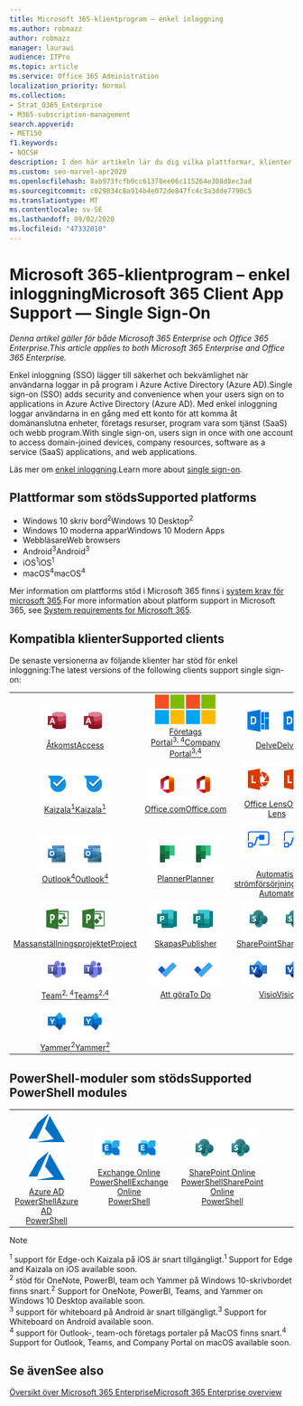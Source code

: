 ```yaml
---
title: Microsoft 365-klientprogram – enkel inloggning
ms.author: robmazz
author: robmazz
manager: laurawi
audience: ITPro
ms.topic: article
ms.service: Office 365 Administration
localization_priority: Normal
ms.collection:
- Strat_O365_Enterprise
- M365-subscription-management
search.appverid:
- MET150
f1.keywords:
- NOCSH
description: I den här artikeln lär du dig vilka plattformar, klienter och PowerShell-moduler som stöder enkel inloggning för Microsoft 365.
ms.custom: seo-marvel-apr2020
ms.openlocfilehash: 8ab973fcfb0cc61378ee06c115264e308d8ec3ad
ms.sourcegitcommit: c029834c8a914b4e072de847fc4c3a3dde7790c5
ms.translationtype: MT
ms.contentlocale: sv-SE
ms.lasthandoff: 09/02/2020
ms.locfileid: "47332010"
---
```

# <a name="microsoft-365-client-app-support--single-sign-on"></a><span data-ttu-id="f7630-103">Microsoft 365-klientprogram – enkel inloggning</span><span class="sxs-lookup"><span data-stu-id="f7630-103">Microsoft 365 Client App Support — Single Sign-On</span></span>

<span data-ttu-id="f7630-104">*Denna artikel gäller för både Microsoft 365 Enterprise och Office 365 Enterprise.*</span><span class="sxs-lookup"><span data-stu-id="f7630-104">*This article applies to both Microsoft 365 Enterprise and Office 365 Enterprise.*</span></span>

<span data-ttu-id="f7630-105">Enkel inloggning (SSO) lägger till säkerhet och bekvämlighet när användarna loggar in på program i Azure Active Directory (Azure AD).</span><span class="sxs-lookup"><span data-stu-id="f7630-105">Single sign-on (SSO) adds security and convenience when your users sign on to applications in Azure Active Directory (Azure AD).</span></span> <span data-ttu-id="f7630-106">Med enkel inloggning loggar användarna in en gång med ett konto för att komma åt domänanslutna enheter, företags resurser, program vara som tjänst (SaaS) och webb program.</span><span class="sxs-lookup"><span data-stu-id="f7630-106">With single sign-on, users sign in once with one account to access domain-joined devices, company resources, software as a service (SaaS) applications, and web applications.</span></span>

<span data-ttu-id="f7630-107">Läs mer om [enkel inloggning](https://docs.microsoft.com/azure/active-directory/manage-apps/what-is-single-sign-on).</span><span class="sxs-lookup"><span data-stu-id="f7630-107">Learn more about [single sign-on](https://docs.microsoft.com/azure/active-directory/manage-apps/what-is-single-sign-on).</span></span>

## <a name="supported-platforms"></a><span data-ttu-id="f7630-108">Plattformar som stöds</span><span class="sxs-lookup"><span data-stu-id="f7630-108">Supported platforms</span></span>

 - <span data-ttu-id="f7630-109">Windows 10 skriv bord<sup>2</sup></span><span class="sxs-lookup"><span data-stu-id="f7630-109">Windows 10 Desktop<sup>2</sup></span></span>
 - <span data-ttu-id="f7630-110">Windows 10 moderna appar</span><span class="sxs-lookup"><span data-stu-id="f7630-110">Windows 10 Modern Apps</span></span>
 - <span data-ttu-id="f7630-111">Webbläsare</span><span class="sxs-lookup"><span data-stu-id="f7630-111">Web browsers</span></span>
 - <span data-ttu-id="f7630-112">Android<sup>3</sup></span><span class="sxs-lookup"><span data-stu-id="f7630-112">Android<sup>3</sup></span></span>
 - <span data-ttu-id="f7630-113">iOS<sup>1</sup></span><span class="sxs-lookup"><span data-stu-id="f7630-113">iOS<sup>1</sup></span></span>
 - <span data-ttu-id="f7630-114">macOS<sup>4</sup></span><span class="sxs-lookup"><span data-stu-id="f7630-114">macOS<sup>4</sup></span></span>

<span data-ttu-id="f7630-115">Mer information om plattforms stöd i Microsoft 365 finns i [system krav för microsoft 365](https://products.office.com/office-system-requirements).</span><span class="sxs-lookup"><span data-stu-id="f7630-115">For more information about platform support in Microsoft 365, see [System requirements for Microsoft 365](https://products.office.com/office-system-requirements).</span></span>

## <a name="supported-clients"></a><span data-ttu-id="f7630-116">Kompatibla klienter</span><span class="sxs-lookup"><span data-stu-id="f7630-116">Supported clients</span></span>

<span data-ttu-id="f7630-117">De senaste versionerna av följande klienter har stöd för enkel inloggning:</span><span class="sxs-lookup"><span data-stu-id="f7630-117">The latest versions of the following clients support single sign-on:</span></span>

| | | | | | |
|:---:|:---:|:---:|:---:|:---:|:---:|
| <span data-ttu-id="f7630-118">![Access-ikon](../media/o365-access-64x64.png)</span><span class="sxs-lookup"><span data-stu-id="f7630-118">![Access icon](../media/o365-access-64x64.png)</span></span> <br> [<span data-ttu-id="f7630-119">Åtkomst</span><span class="sxs-lookup"><span data-stu-id="f7630-119">Access</span></span>](https://products.office.com/access) | <span data-ttu-id="f7630-120">![Ikonen företags Portal](../media/o365-microsoft-64x64.png)</span><span class="sxs-lookup"><span data-stu-id="f7630-120">![Company portal icon](../media/o365-microsoft-64x64.png)</span></span> <br> [<span data-ttu-id="f7630-121">Företags <br> Portal<sup>3, 4</sup></span><span class="sxs-lookup"><span data-stu-id="f7630-121">Company <br> Portal<sup>3,4</sup> </span></span>](https://docs.microsoft.com/intune-user-help/sign-in-to-the-company-portal) | <span data-ttu-id="f7630-122">![Delve-ikon](../media/o365-delve-64x64.png)</span><span class="sxs-lookup"><span data-stu-id="f7630-122">![Delve icon](../media/o365-delve-64x64.png)</span></span> <br> [<span data-ttu-id="f7630-123">Delve</span><span class="sxs-lookup"><span data-stu-id="f7630-123">Delve</span></span>](https://products.office.com/business/intelligent-search) | <span data-ttu-id="f7630-124">![Ikonen kant](../media/o365-edge-64x64.png)</span><span class="sxs-lookup"><span data-stu-id="f7630-124">![Edge icon](../media/o365-edge-64x64.png)</span></span> <br> [<span data-ttu-id="f7630-125">Kant<sup>1</sup></span><span class="sxs-lookup"><span data-stu-id="f7630-125">Edge<sup>1</sup></span></span>](https://www.microsoft.com/windows/microsoft-edge) | <span data-ttu-id="f7630-126">![Excel-ikon](../media/o365-excel-64x64.png)</span><span class="sxs-lookup"><span data-stu-id="f7630-126">![Excel icon](../media/o365-excel-64x64.png)</span></span> <br> [<span data-ttu-id="f7630-127">Excel</span><span class="sxs-lookup"><span data-stu-id="f7630-127">Excel</span></span>](https://products.office.com/excel) 
| <span data-ttu-id="f7630-128">![Ikonen Kaizala](../media/o365-kaizala-64x64.png)</span><span class="sxs-lookup"><span data-stu-id="f7630-128">![Kaizala icon](../media/o365-kaizala-64x64.png)</span></span> <br> [<span data-ttu-id="f7630-129">Kaizala<sup>1</sup></span><span class="sxs-lookup"><span data-stu-id="f7630-129">Kaizala<sup>1</sup></span></span>](https://products.office.com/en/business/microsoft-kaizala) | <span data-ttu-id="f7630-130">![Ikonen Office.com](../media/o365-office-64x64.png)</span><span class="sxs-lookup"><span data-stu-id="f7630-130">![Office.com icon](../media/o365-office-64x64.png)</span></span> <br> [<span data-ttu-id="f7630-131">Office.com</span><span class="sxs-lookup"><span data-stu-id="f7630-131">Office.com</span></span>](https://www.office.com/) | <span data-ttu-id="f7630-132">![Lins ikonen](../media/o365-lens-64x64.png)</span><span class="sxs-lookup"><span data-stu-id="f7630-132">![Lens icon](../media/o365-lens-64x64.png)</span></span> <br> [<span data-ttu-id="f7630-133">Office Lens</span><span class="sxs-lookup"><span data-stu-id="f7630-133">Office Lens</span></span>](https://www.microsoft.com/p/office-lens/9wzdncrfj3t8?activetab=pivot%3Aoverviewtab) | <span data-ttu-id="f7630-134">![OneDrive för företag-ikon](../media/o365-OneDrive-64x64.png)</span><span class="sxs-lookup"><span data-stu-id="f7630-134">![OneDrive for Business icon](../media/o365-OneDrive-64x64.png)</span></span> <br> [<span data-ttu-id="f7630-135">OneDrive</span><span class="sxs-lookup"><span data-stu-id="f7630-135">OneDrive</span></span>](https://products.office.com/onedrive-for-business/online-cloud-storage) | <span data-ttu-id="f7630-136">![OneNote-ikon](../media/o365-OneNote-64x64.png)</span><span class="sxs-lookup"><span data-stu-id="f7630-136">![OneNote icon](../media/o365-OneNote-64x64.png)</span></span> <br> [<span data-ttu-id="f7630-137">OneNote<sup>2</sup></span><span class="sxs-lookup"><span data-stu-id="f7630-137">OneNote<sup>2</sup></span></span>](https://products.office.com/onenote) 
| <span data-ttu-id="f7630-138">![Outlook-ikon](../media/o365-outlook-64x64.png)</span><span class="sxs-lookup"><span data-stu-id="f7630-138">![Outlook icon](../media/o365-outlook-64x64.png)</span></span> <br> [<span data-ttu-id="f7630-139">Outlook<sup>4</sup></span><span class="sxs-lookup"><span data-stu-id="f7630-139">Outlook<sup>4</sup></span></span>](https://products.office.com/outlook) | <span data-ttu-id="f7630-140">![Planner-ikon](../media/o365-planner-64x64.png)</span><span class="sxs-lookup"><span data-stu-id="f7630-140">![Planner icon](../media/o365-planner-64x64.png)</span></span> <br> [<span data-ttu-id="f7630-141">Planner</span><span class="sxs-lookup"><span data-stu-id="f7630-141">Planner</span></span>](https://products.office.com/business/task-management-software) | <span data-ttu-id="f7630-142">![Automatisk ström indikator](../media/o365-flow-64x64.png)</span><span class="sxs-lookup"><span data-stu-id="f7630-142">![Power Automate icon](../media/o365-flow-64x64.png)</span></span> <br> [<span data-ttu-id="f7630-143"><br>Automatisk strömförsörjning</span><span class="sxs-lookup"><span data-stu-id="f7630-143">Power <br> Automate</span></span>](https://flow.microsoft.com) | <span data-ttu-id="f7630-144">![Ikonen PowerBI](../media/o365-powerbi-64x64.png)</span><span class="sxs-lookup"><span data-stu-id="f7630-144">![PowerBI icon](../media/o365-powerbi-64x64.png)</span></span> <br> [<span data-ttu-id="f7630-145">Power BI<sup>2</sup></span><span class="sxs-lookup"><span data-stu-id="f7630-145">Power BI<sup>2</sup></span></span>](https://powerbi.microsoft.com)| <span data-ttu-id="f7630-146">![PowerPoint-ikon](../media/o365-powerpoint-64x64.png)</span><span class="sxs-lookup"><span data-stu-id="f7630-146">![PowerPoint icon](../media/o365-powerpoint-64x64.png)</span></span> <br> [<span data-ttu-id="f7630-147">PowerPoint</span><span class="sxs-lookup"><span data-stu-id="f7630-147">PowerPoint</span></span>](https://products.office.com/powerpoint) 
| <span data-ttu-id="f7630-148">![Projekt ikon](../media/o365-project-64x64.png)</span><span class="sxs-lookup"><span data-stu-id="f7630-148">![Project icon](../media/o365-project-64x64.png)</span></span> <br> [<span data-ttu-id="f7630-149">Massanställningsprojektet</span><span class="sxs-lookup"><span data-stu-id="f7630-149">Project</span></span>](https://products.office.com/project) | <span data-ttu-id="f7630-150">![Ikonen Publisher](../media/o365-publisher-64x64.png)</span><span class="sxs-lookup"><span data-stu-id="f7630-150">![Publisher icon](../media/o365-publisher-64x64.png)</span></span> <br> [<span data-ttu-id="f7630-151">Skapas</span><span class="sxs-lookup"><span data-stu-id="f7630-151">Publisher</span></span>](https://products.office.com/publisher) | <span data-ttu-id="f7630-152">![SharePoint-ikon](../media/o365-sharepoint-64x64.png)</span><span class="sxs-lookup"><span data-stu-id="f7630-152">![SharePoint icon](../media/o365-sharepoint-64x64.png)</span></span> <br> [<span data-ttu-id="f7630-153">SharePoint</span><span class="sxs-lookup"><span data-stu-id="f7630-153">Sharepoint</span></span>](https://products.office.com/sharepoint) | <span data-ttu-id="f7630-154">![Ikonen fästisar](../media/o365-stickynotes-64x64.png)</span><span class="sxs-lookup"><span data-stu-id="f7630-154">![Sticky Notes icon](../media/o365-stickynotes-64x64.png)</span></span> <br> [<span data-ttu-id="f7630-155">Fästisar</span><span class="sxs-lookup"><span data-stu-id="f7630-155">Sticky Notes</span></span>](https://www.microsoft.com/p/microsoft-sticky-notes/9nblggh4qghw)  | <span data-ttu-id="f7630-156">![Sway-ikon](../media/o365-sway-64x64.png)</span><span class="sxs-lookup"><span data-stu-id="f7630-156">![Sway icon](../media/o365-sway-64x64.png)</span></span> <br> [<span data-ttu-id="f7630-157">Sway</span><span class="sxs-lookup"><span data-stu-id="f7630-157">Sway</span></span>](https://sway.com) 
| <span data-ttu-id="f7630-158">![Ikonen Teams](../media/o365-teams-64x64.png)</span><span class="sxs-lookup"><span data-stu-id="f7630-158">![Teams icon](../media/o365-teams-64x64.png)</span></span> <br> [<span data-ttu-id="f7630-159">Team<sup>2, 4</sup></span><span class="sxs-lookup"><span data-stu-id="f7630-159">Teams<sup>2,4</sup></span></span>](https://products.office.com/microsoft-teams/group-chat-software) | <span data-ttu-id="f7630-160">![Ikonen att göra](../media/o365-todo-64x64.png)</span><span class="sxs-lookup"><span data-stu-id="f7630-160">![To Do icon](../media/o365-todo-64x64.png)</span></span> <br> [<span data-ttu-id="f7630-161">Att göra</span><span class="sxs-lookup"><span data-stu-id="f7630-161">To Do</span></span>](https://todo.microsoft.com) | <span data-ttu-id="f7630-162">![Visio-ikon](../media/o365-visio-64x64.png)</span><span class="sxs-lookup"><span data-stu-id="f7630-162">![Visio icon](../media/o365-visio-64x64.png)</span></span> <br> [<span data-ttu-id="f7630-163">Visio</span><span class="sxs-lookup"><span data-stu-id="f7630-163">Visio</span></span>](https://products.office.com/visio/flowchart-software) | <span data-ttu-id="f7630-164">![Whiteboard-ikon](../media/o365-whiteboard-64x64.png)</span><span class="sxs-lookup"><span data-stu-id="f7630-164">![Whiteboard icon](../media/o365-whiteboard-64x64.png)</span></span> <br> [<span data-ttu-id="f7630-165">Whiteboard<sup>3</sup></span><span class="sxs-lookup"><span data-stu-id="f7630-165">Whiteboard<sup>3</sup></span></span>](https://whiteboard.microsoft.com/) | <span data-ttu-id="f7630-166">![Word-ikon](../media/o365-word-64x64.png)</span><span class="sxs-lookup"><span data-stu-id="f7630-166">![Word icon](../media/o365-word-64x64.png)</span></span> <br> [<span data-ttu-id="f7630-167">Word</span><span class="sxs-lookup"><span data-stu-id="f7630-167">Word</span></span>](https://products.office.com/word) 
| <span data-ttu-id="f7630-168">![Yammer-ikon](../media/o365-yammer-64x64.png)</span><span class="sxs-lookup"><span data-stu-id="f7630-168">![Yammer icon](../media/o365-yammer-64x64.png)</span></span> <br> [<span data-ttu-id="f7630-169">Yammer<sup>2</sup></span><span class="sxs-lookup"><span data-stu-id="f7630-169">Yammer<sup>2</sup></span></span>](https://products.office.com/yammer/yammer-overview) |

## <a name="supported-powershell-modules"></a><span data-ttu-id="f7630-170">PowerShell-moduler som stöds</span><span class="sxs-lookup"><span data-stu-id="f7630-170">Supported PowerShell modules</span></span>

| | | | | | |
|:---:|:---:|:---:|:---:|:---:|:---:|
| <span data-ttu-id="f7630-171">![Azure-ikon](../media/o365-azure-64x64.png)</span><span class="sxs-lookup"><span data-stu-id="f7630-171">![Azure icon](../media/o365-azure-64x64.png)</span></span> <br> [<span data-ttu-id="f7630-172">Azure AD <br> PowerShell</span><span class="sxs-lookup"><span data-stu-id="f7630-172">Azure AD <br> PowerShell</span></span>](https://docs.microsoft.com/powershell/azure/active-directory/overview?view=azureadps-2.0) | <span data-ttu-id="f7630-173">![Exchange-ikon](../media/o365-exchange-64x64.png)</span><span class="sxs-lookup"><span data-stu-id="f7630-173">![Exchange icon](../media/o365-exchange-64x64.png)</span></span> <br> [<span data-ttu-id="f7630-174">Exchange Online <br> PowerShell</span><span class="sxs-lookup"><span data-stu-id="f7630-174">Exchange Online <br> PowerShell</span></span>](https://docs.microsoft.com/powershell/exchange/exchange-online/exchange-online-powershell?view=exchange-ps) | <span data-ttu-id="f7630-175">![SharePoint-ikon](../media/o365-sharepoint-64x64.png)</span><span class="sxs-lookup"><span data-stu-id="f7630-175">![SharePoint icon](../media/o365-sharepoint-64x64.png)</span></span> <br> [<span data-ttu-id="f7630-176">SharePoint Online <br> PowerShell</span><span class="sxs-lookup"><span data-stu-id="f7630-176">SharePoint Online <br> PowerShell</span></span>](https://docs.microsoft.com/powershell/sharepoint/sharepoint-online/connect-sharepoint-online)

> [!NOTE]
> <span data-ttu-id="f7630-177"><sup>1</sup> support för Edge-och Kaizala på iOS är snart tillgängligt.</span><span class="sxs-lookup"><span data-stu-id="f7630-177"><sup>1</sup> Support for Edge and Kaizala on iOS available soon.</span></span> <br>
> <span data-ttu-id="f7630-178"><sup>2</sup> stöd för OneNote, PowerBI, team och Yammer på Windows 10-skrivbordet finns snart.</span><span class="sxs-lookup"><span data-stu-id="f7630-178"><sup>2</sup> Support for OneNote, PowerBI, Teams, and Yammer on Windows 10 Desktop available soon.</span></span> <br>
> <span data-ttu-id="f7630-179"><sup>3</sup> support för whiteboard på Android är snart tillgängligt.</span><span class="sxs-lookup"><span data-stu-id="f7630-179"><sup>3</sup> Support for Whiteboard on Android available soon.</span></span> <br>
> <span data-ttu-id="f7630-180"><sup>4</sup> support för Outlook-, team-och företags portaler på MacOS finns snart.</span><span class="sxs-lookup"><span data-stu-id="f7630-180"><sup>4</sup> Support for Outlook, Teams, and Company Portal on macOS available soon.</span></span> <br>

## <a name="see-also"></a><span data-ttu-id="f7630-181">Se även</span><span class="sxs-lookup"><span data-stu-id="f7630-181">See also</span></span>

[<span data-ttu-id="f7630-182">Översikt över Microsoft 365 Enterprise</span><span class="sxs-lookup"><span data-stu-id="f7630-182">Microsoft 365 Enterprise overview</span></span>](microsoft-365-overview.md)
